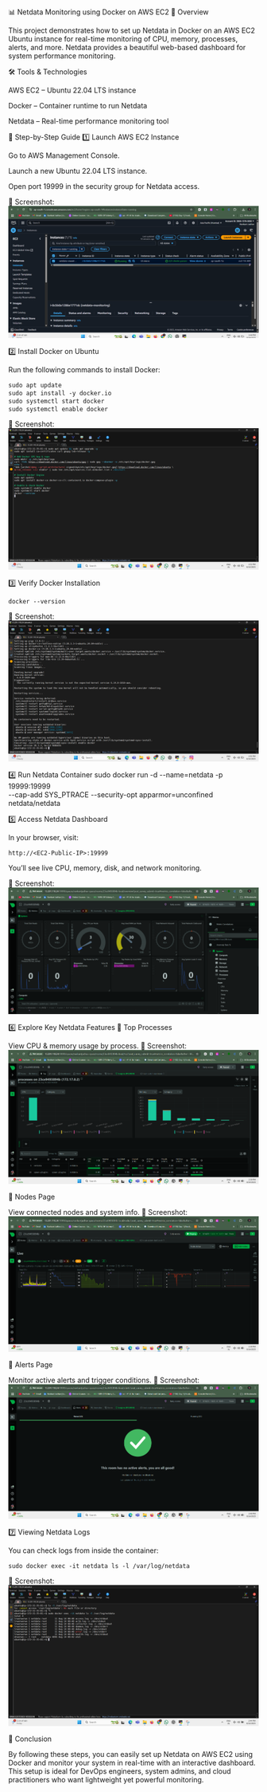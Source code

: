 📊 Netdata Monitoring using Docker on AWS EC2
📌 Overview

This project demonstrates how to set up Netdata in Docker on an AWS EC2 Ubuntu instance for real-time monitoring of CPU, memory, processes, alerts, and more.
Netdata provides a beautiful web-based dashboard for system performance monitoring.

🛠 Tools & Technologies

AWS EC2 – Ubuntu 22.04 LTS instance

Docker – Container runtime to run Netdata

Netdata – Real-time performance monitoring tool

🚀 Step-by-Step Guide
1️⃣ Launch AWS EC2 Instance

Go to AWS Management Console.

Launch a new Ubuntu 22.04 LTS instance.

Open port 19999 in the security group for Netdata access.

📸 Screenshot:
![Running-EC2-Instance](screenshots/running-ec2-instance.png)

2️⃣ Install Docker on Ubuntu

Run the following commands to install Docker:
```
sudo apt update
sudo apt install -y docker.io
sudo systemctl start docker
sudo systemctl enable docker
```

📸 Screenshot:
![Docker-Installation-Command](screenshots/docker-installation-commands.png)

3️⃣ Verify Docker Installation

```
docker --version
```

📸 Screenshot:
![Docker-Version-Output](screenshots/docker-version-output.png)

4️⃣ Run Netdata Container
sudo docker run -d --name=netdata -p 19999:19999 \
  --cap-add SYS_PTRACE --security-opt apparmor=unconfined \
  netdata/netdata

5️⃣ Access Netdata Dashboard

In your browser, visit:
```
http://<EC2-Public-IP>:19999
```

You’ll see live CPU, memory, disk, and network monitoring.

📸 Screenshot:
![Home-Page](screenshots/home_page-metrics-CPU-Memory_visible.png)

6️⃣ Explore Key Netdata Features
🔹 Top Processes

View CPU & memory usage by process.
📸 Screenshot:
![Top-Page](screenshots/top-page.png)

🔹 Nodes Page

View connected nodes and system info.
📸 Screenshot:
![Node-Page](screenshots/nodes-page.png)

🔹 Alerts Page

Monitor active alerts and trigger conditions.
📸 Screenshot:
![Alerts-Page](screenshots/alerts-page.png)


7️⃣ Viewing Netdata Logs

You can check logs from inside the container:

```
sudo docker exec -it netdata ls -l /var/log/netdata
```


📸 Screenshot:
![Navigate-Into-Logs](screenshots/navigated-into-logs.png)


🎯 Conclusion

By following these steps, you can easily set up Netdata on AWS EC2 using Docker and monitor your system in real-time with an interactive dashboard.
This setup is ideal for DevOps engineers, system admins, and cloud practitioners who want lightweight yet powerful monitoring.






